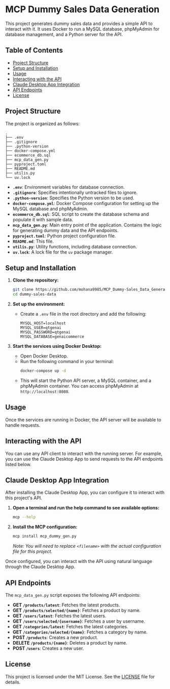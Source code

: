 # MCP Dummy Sales Data Generation

This project generates dummy sales data and provides a simple API to interact with it. It uses Docker to run a MySQL database, phpMyAdmin for database management, and a Python server for the API.

## Table of Contents

- [Project Structure](#project-structure)
- [Setup and Installation](#setup-and-installation)
- [Usage](#usage)
- [Interacting with the API](#interacting-with-the-api)
- [Claude Desktop App Integration](#claude-desktop-app-integration)
- [API Endpoints](#api-endpoints)
- [License](#license)

## Project Structure

The project is organized as follows:

```
.
├── .env
├── .gitignore
├── .python-version
├── docker-compose.yml
├── ecommerce_db.sql
├── mcp_data_gen.py
├── pyproject.toml
├── README.md
├── utilis.py
└── uv.lock
```

-   **`.env`**: Environment variables for database connection.
-   **`.gitignore`**: Specifies intentionally untracked files to ignore.
-   **`.python-version`**: Specifies the Python version to be used.
-   **`docker-compose.yml`**: Docker Compose configuration for setting up the MySQL database and phpMyAdmin.
-   **`ecommerce_db.sql`**: SQL script to create the database schema and populate it with sample data.
-   **`mcp_data_gen.py`**: Main entry point of the application. Contains the logic for generating dummy data and the API endpoints.
-   **`pyproject.toml`**: Python project configuration file.
-   **`README.md`**: This file.
-   **`utilis.py`**: Utility functions, including database connection.
-   **`uv.lock`**: A lock file for the `uv` package manager.

## Setup and Installation

1.  **Clone the repository:**
    ```bash
    git clone https://github.com/mohana9985/MCP_Dummy-Sales_Data_Generation.git
    cd dummy-sales-data
    ```

2.  **Set up the environment:**
    - Create a `.env` file in the root directory and add the following:
      ```
      MYSQL_HOST=localhost
      MYSQL_USER=qtgenai
      MYSQL_PASSWORD=qtgenai
      MYSQL_DATABASE=genaicommerce
      ```

3.  **Start the services using Docker Desktop:**
    - Open Docker Desktop.
    - Run the following command in your terminal:
      ```bash
      docker-compose up -d
      ```
    - This will start the Python API server, a MySQL container, and a phpMyAdmin container. You can access phpMyAdmin at `http://localhost:8080`.

## Usage

Once the services are running in Docker, the API server will be available to handle requests.

## Interacting with the API

You can use any API client to interact with the running server. For example, you can use the Claude Desktop App to send requests to the API endpoints listed below.

## Claude Desktop App Integration

After installing the Claude Desktop App, you can configure it to interact with this project's API.

1.  **Open a terminal and run the help command to see available options:**
    ```bash
    mcp --help
    ```
2.  **Install the MCP configuration:**
    ```bash
    mcp install mcp_dummy_gen.py
    ```
    *Note: You will need to replace `<filename>` with the actual configuration file for this project.*

Once configured, you can interact with the API using natural language through the Claude Desktop App.

## API Endpoints

The `mcp_data_gen.py` script exposes the following API endpoints:

-   **GET `/products/latest`**: Fetches the latest products.
-   **GET `/products/selected/{name}`**: Fetches a product by name.
-   **GET `/users/latest`**: Fetches the latest users.
-   **GET `/users/selected/{username}`**: Fetches a user by username.
-   **GET `/categories/latest`**: Fetches the latest categories.
-   **GET `/categories/selected/{name}`**: Fetches a category by name.
-   **POST `/products`**: Creates a new product.
-   **DELETE `/products/{name}`**: Deletes a product by name.
-   **POST `/users`**: Creates a new user.


## License

This project is licensed under the MIT License. See the [LICENSE](LICENSE) file for details.
